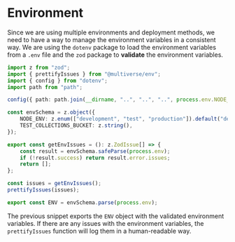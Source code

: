 # Environment

Since we are using multiple environments and deployment methods, we need to have a way to manage the environment variables in a consistent way. We are using the `dotenv` package to load the environment variables from a `.env` file and the `zod` package to **validate** the environment variables.

```typescript
import z from "zod";
import { prettifyIssues } from "@multiverse/env";
import { config } from "dotenv";
import path from "path";

config({ path: path.join(__dirname, "..", "..", "..", process.env.NODE_ENV === "test" ? ".env.test" : ".env"), });

const envSchema = z.object({
    NODE_ENV: z.enum(["development", "test", "production"]).default("development"),
    TEST_COLLECTIONS_BUCKET: z.string(),
});

export const getEnvIssues = (): z.ZodIssue[] => {
    const result = envSchema.safeParse(process.env);
    if (!result.success) return result.error.issues;
    return [];
};

const issues = getEnvIssues();
prettifyIssues(issues);

export const ENV = envSchema.parse(process.env);
```

The previous snippet exports the `ENV` object with the validated environment variables. If there are any issues with the environment variables, the `prettifyIssues` function will log them in a human-readable way.